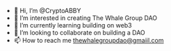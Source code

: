 - 👋 Hi, I’m @CryptoABBY
- 👀 I’m interested in creating The Whale Group DAO
- 🌱 I’m currently learning building on web3
- 💞️ I’m looking to collaborate on building a DAO
- 📫 How to reach me thewhalegroupdao@gmaiil.com
<!---
CryptoABBY/CryptoABBY is a ✨ special ✨ repository because its `README.md` (this file) appears on your GitHub profile.
You can click the Preview link to take a look at your changes.
--->
